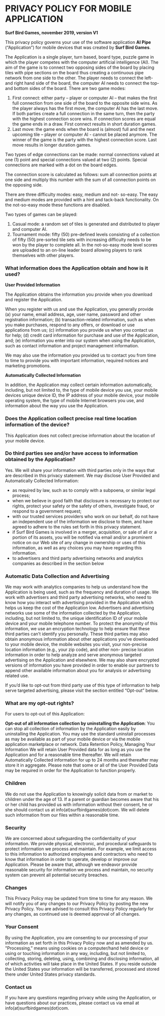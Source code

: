 # PRIVACY POLICY FOR MOBILE APPLICATION

**Surf Bird Games, november 2019, version V1**

This privacy policy governs your use of the software application **AI Pipe** (“Application”) for mobile devices that was created by **Surf Bird Games**. 

The Application is a single player, turn based, board type, puzzle game in which the player competes with the computer artificial intelligence (AI). The aim of the game is to connect two opposing sides of the board by placing tiles with pipe sections on the board thus creating a continuous pipe network from one side to the other. The player needs to connect the left- and right hand side of the board, the computer AI needs to connect the top- and bottom sides of the board.
There are two game modes: 
1. First connect: either party – player or computer AI – that makes the first full connection from one side of the board to the opposite side wins. As the player always has the first move, the computer AI has the last move. If both parties create a full connection in the same turn, then the party with the highest connection score wins. If connection scores are equal the game ends in a draw. First connect results in short duration games.
2. Last move: the game ends when the board is (almost) full and the next upcoming tile – player or computer AI - cannot be placed anymore. The winner of the game is the party with the highest connection score. Last move results in longer duration games.

Two types of edge connections can be made: normal connections valued at one (1) point and special connections valued at two (2) points. Special connections are marked with a dot on the board edges.

The connection score is calculated as follows: sum all connection points at one side and multiply this number with the sum of all connection points on the opposing side.

There are three difficulty modes: easy, medium and not- so-easy. The easy and medium modes are provided with a hint and tack-back functionality. On the not-so-easy mode these functions are disabled.

Two types of games can be played:
1. Casual mode: a random set of tiles is generated and distributed to player and computer AI.
2. Tournament mode: fifty (50) pre-defined levels consisting of a collection of fifty (50) pre-sorted tile sets with increasing difficulty needs to be won by the player to complete all. In the not-so-easy mode level scores are uploaded to an on-line leader board allowing players to rank themselves with other players.

### What information does the Application obtain and how is it used?

**User Provided Information** 

The Application obtains the information you provide when you download and register the Application. 

When you register with us and use the Application, you generally provide (a) your name, email address, age, user name, password and other registration information; (b) transaction-related information, such as when you make purchases, respond to any offers, or download or use applications from us; (c) information you provide us when you contact us for help; (d) credit card information for purchase and use of the Application, and; (e) information you enter into our system when using the Application, such as contact information and project management information.

We may also use the information you provided us to contact you from time to time to provide you with important information, required notices and marketing promotions.

**Automatically Collected Information**

In addition, the Application may collect certain information automatically, including, but not limited to, the type of mobile device you use, your mobile devices unique device ID, the IP address of your mobile device, your mobile operating system, the type of mobile Internet browsers you use, and information about the way you use the Application. 

### Does the Application collect precise real time location information of the device?

This Application does not collect precise information about the location of your mobile device. 

### Do third parties see and/or have access to information obtained by the Application?

Yes. We will share your information with third parties only in the ways that are described in this privacy statement.
We may disclose User Provided and Automatically Collected Information:
- as required by law, such as to comply with a subpoena, or similar legal process;
- when we believe in good faith that disclosure is necessary to protect our rights, protect your safety or the safety of others, investigate fraud, or respond to a government request;
- with our trusted services providers who work on our behalf, do not have an independent use of the information we disclose to them, and have agreed to adhere to the rules set forth in this privacy statement.
- if Surf Bird Games is involved in a merger, acquisition, or sale of all or a portion of its assets, you will be notified via email and/or a prominent notice on our Web site of any change in ownership or uses of this information, as well as any choices you may have regarding this information.
- to advertisers and third party advertising networks and analytics companies as described in the section below

### Automatic Data Collection and Advertising

We may work with analytics companies to help us understand how the Application is being used, such as the frequency and duration of usage. We work with advertisers and third party advertising networks, who need to know how you interact with advertising provided in the Application which helps us keep the cost of the Application low. Advertisers and advertising networks use some of the information collected by the Application, including, but not limited to, the unique identification ID of your mobile device and your mobile telephone number. To protect the anonymity of this information, we use an encryption technology to help ensure that these third parties can’t identify you personally. These third parties may also obtain anonymous information about other applications you’ve downloaded to your mobile device, the mobile websites you visit, your non-precise location information (e.g., your zip code), and other non- precise location information in order to help analyze and serve anonymous targeted advertising on the Application and elsewhere. We may also share encrypted versions of information you have provided in order to enable our partners to append other available information about you for analysis or advertising related use. 

If you’d like to opt-out from third party use of this type of information to help serve targeted advertising, please visit the section entitled “Opt-out” below. 

### What are my opt-out rights?

For users to opt-out of this Application:

**Opt-out of all information collection by uninstalling the Application**: You can stop all collection of information by the Application easily by uninstalling the Application. You may use the standard uninstall processes as may be available as part of your mobile device or via the mobile application marketplace or network. 
Data Retention Policy, Managing Your Information
We will retain User Provided data for as long as you use the Application and for a reasonable time thereafter. We will retain Automatically Collected information for up to 24 months and thereafter may store it in aggregate. Please note that some or all of the User Provided Data may be required in order for the Application to function properly.

### Children

We do not use the Application to knowingly solicit data from or market to children under the age of 13. If a parent or guardian becomes aware that his or her child has provided us with information without their consent, he or she should contact us at info(at)surfbirdgames(dot)com. We will delete such information from our files within a reasonable time.

### Security

We are concerned about safeguarding the confidentiality of your information. We provide physical, electronic, and procedural safeguards to protect information we process and maintain. For example, we limit access to this information to authorized employees and contractors who need to know that information in order to operate, develop or improve our Application. Please be aware that, although we endeavor provide reasonable security for information we process and maintain, no security system can prevent all potential security breaches.

### Changes

This Privacy Policy may be updated from time to time for any reason. We will notify you of any changes to our Privacy Policy by posting the new Privacy Policy. You are advised to consult this Privacy Policy regularly for any changes, as continued use is deemed approval of all changes. 

### Your Consent

By using the Application, you are consenting to our processing of your information as set forth in this Privacy Policy now and as amended by us. "Processing,” means using cookies on a computer/hand held device or using or touching information in any way, including, but not limited to, collecting, storing, deleting, using, combining and disclosing information, all of which activities will take place in the United States. If you reside outside the United States your information will be transferred, processed and stored there under United States privacy standards. 

### Contact us

If you have any questions regarding privacy while using the Application, or have questions about our practices, please contact us via email at info(at)surfbirdgames(dot)com.

